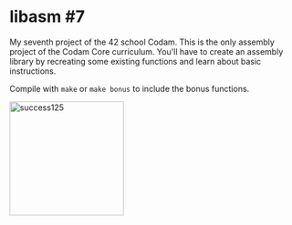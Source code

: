 # libasm #7

My seventh project of the 42 school Codam. This is the only assembly project of the Codam Core curriculum. You'll have to create an assembly library by recreating some existing functions and learn about basic instructions.

Compile with ```make``` or ```make bonus``` to include the bonus functions.

<img width="200" alt="success125" src="https://user-images.githubusercontent.com/57190868/138844721-512c098d-0a9d-4436-9ce8-857f2b81b472.png">
